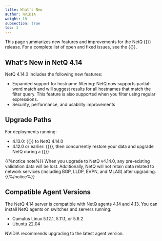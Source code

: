 ```yaml
---
title: What's New
author: NVIDIA
weight: 10
subsection: true
toc: 1
---
```


This page summarizes new features and improvements for the NetQ {{<version>}} release. For a complete list of open and fixed issues, see the {{<link title="NVIDIA NetQ 4.15 Release Notes" text="release notes">}}.

## What's New in NetQ 4.14

NetQ 4.14.0 includes the following new features:

- Expanded support for hostname filtering: NetQ now supports partial-word match and will suggest results for all hostnames that match the filter query. This feature is also supported when you filter using regular expressions.
- Security, performance, and usability improvements

<!-- You can now name a threshold-crossing rule {{<link title="add/#netq-add-tca" text="using the command line">}}. Miriam to confirm-->

## Upgrade Paths

For deployments running:

- 4.13.0: {{<link title="Upgrade NetQ Virtual Machines" text="upgrade directly">}} to NetQ 4.14.0
- 4.12.0 or earlier: {{<link title="Back Up and Restore NetQ" text="back up your NetQ data">}}, then concurrently restore your data and upgrade NetQ during a {{<link title="Install the NetQ System" text="new NetQ 4.14 installation">}}


{{%notice note%}}
When you upgrade to NetQ v4.14.0, any pre-existing validation data will be lost. Additionally, NetQ will not retain data related to network services (including BGP, LLDP, EVPN, and MLAG) after upgrading.
{{%/notice%}}

## Compatible Agent Versions

The NetQ 4.14 server is compatible with NetQ agents 4.14 and 4.13. You can install NetQ agents on switches and servers running:

- Cumulus Linux 5.12.1, 5.11.1, or 5.9.2
- Ubuntu 22.04

NVIDIA recommends upgrading to the latest agent version.